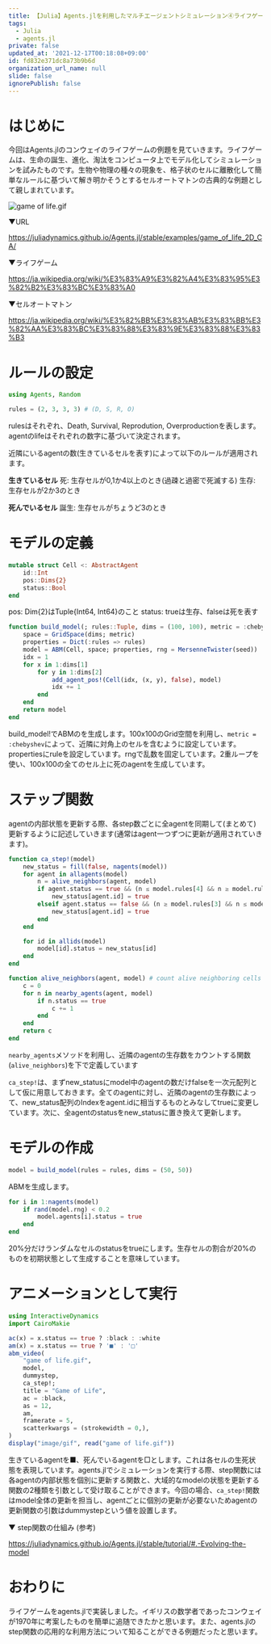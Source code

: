 ```yaml
---
title: 【Julia】Agents.jlを利用したマルチエージェントシミュレーション④ライフゲーム
tags:
  - Julia
  - agents.jl
private: false
updated_at: '2021-12-17T00:18:08+09:00'
id: fd832e371dc8a73b9b6d
organization_url_name: null
slide: false
ignorePublish: false
---
```

# はじめに
今回はAgents.jlのコンウェイのライフゲームの例題を見ていきます。ライフゲームは、生命の誕生、進化、淘汰をコンピュータ上でモデル化してシミュレーションを試みたものです。生物や物理の種々の現象を、格子状のセルに離散化して簡単なルールに基づいて解き明かそうとするセルオートマトンの古典的な例題として親しまれています。

![game of life.gif](https://qiita-image-store.s3.ap-northeast-1.amazonaws.com/0/614347/81b09eca-32b9-4924-4a33-2e9c60703721.gif)


▼URL

https://juliadynamics.github.io/Agents.jl/stable/examples/game_of_life_2D_CA/

▼ライフゲーム

https://ja.wikipedia.org/wiki/%E3%83%A9%E3%82%A4%E3%83%95%E3%82%B2%E3%83%BC%E3%83%A0

▼セルオートマトン

https://ja.wikipedia.org/wiki/%E3%82%BB%E3%83%AB%E3%83%BB%E3%82%AA%E3%83%BC%E3%83%88%E3%83%9E%E3%83%88%E3%83%B3

# ルールの設定

```jl
using Agents, Random

rules = (2, 3, 3, 3) # (D, S, R, O)
```

rulesはそれぞれ、Death, Survival, Reprodution, Overproductionを表します。agentのlifeはそれぞれの数字に基づいて決定されます。

近隣にいるagentの数(生きているセルを表す)によって以下のルールが適用されます。

**生きているセル**
死: 生存セルが0,1か4以上のとき(過疎と過密で死滅する)
生存: 生存セルが2か3のとき

**死んでいるセル**
誕生: 生存セルがちょうど3のとき

# モデルの定義

```jl
mutable struct Cell <: AbstractAgent
    id::Int
    pos::Dims{2}
    status::Bool
end
```

pos: Dim{2}はTuple{Int64, Int64}のこと
status: trueは生存、falseは死を表す

```jl
function build_model(; rules::Tuple, dims = (100, 100), metric = :chebyshev, seed = 120)
    space = GridSpace(dims; metric)
    properties = Dict(:rules => rules)
    model = ABM(Cell, space; properties, rng = MersenneTwister(seed))
    idx = 1
    for x in 1:dims[1]
        for y in 1:dims[2]
            add_agent_pos!(Cell(idx, (x, y), false), model)
            idx += 1
        end
    end
    return model
end
```

build_model!でABMのを生成します。100x100のGrid空間を利用し、`metric = :chebyshev`によって、近隣に対角上のセルを含むように設定しています。propertiesにruleを設定しています。rngで乱数を固定しています。2重ループを使い、100x100の全てのセル上に死のagentを生成しています。

# ステップ関数

agentの内部状態を更新する際、各step数ごとに全agentを同期して(まとめて)更新するように記述していきます(通常はagent一つずつに更新が適用されていきます)。

```jl
function ca_step!(model)
    new_status = fill(false, nagents(model))
    for agent in allagents(model)
        n = alive_neighbors(agent, model)
        if agent.status == true && (n ≤ model.rules[4] && n ≥ model.rules[1])
            new_status[agent.id] = true
        elseif agent.status == false && (n ≥ model.rules[3] && n ≤ model.rules[4])
            new_status[agent.id] = true
        end
    end

    for id in allids(model)
        model[id].status = new_status[id]
    end
end

function alive_neighbors(agent, model) # count alive neighboring cells
    c = 0
    for n in nearby_agents(agent, model)
        if n.status == true
            c += 1
        end
    end
    return c
end
```
`nearby_agents`メソッドを利用し、近隣のagentの生存数をカウントする関数(`alive_neighbors`)を下で定義しています

`ca_step!`は、まずnew_statusにmodel中のagentの数だけfalseを一次元配列として仮に用意しておきます。全てのagentに対し、近隣のagentの生存数によって、new_status配列のIndexをagent.idに相当するものとみなしてtrueに変更しています。次に、全agentのstatusをnew_statusに置き換えて更新します。

# モデルの作成

```jl
model = build_model(rules = rules, dims = (50, 50))
```

ABMを生成します。

```jl
for i in 1:nagents(model)
    if rand(model.rng) < 0.2
        model.agents[i].status = true
    end
end
```

20%分だけランダムなセルのstatusをtrueにします。生存セルの割合が20%のものを初期状態として生成することを意味しています。

# アニメーションとして実行

```jl
using InteractiveDynamics
import CairoMakie

ac(x) = x.status == true ? :black : :white
am(x) = x.status == true ? '■' : '□'
abm_video(
    "game of life.gif",
    model,
    dummystep,
    ca_step!;
    title = "Game of Life",
    ac = :black,
    as = 12,
    am,
    framerate = 5,
    scatterkwargs = (strokewidth = 0,),
)
display("image/gif", read("game of life.gif"))
```

生きているagentを■、死んでいるagentを□とします。これは各セルの生死状態を表現しています。agents.jlでシミュレーションを実行する際、step関数には各agentの内部状態を個別に更新する関数と、大域的なmodelの状態を更新する関数の2種類を引数として受け取ることができます。今回の場合、`ca_step!`関数はmodel全体の更新を担当し、agentごとに個別の更新が必要ないためagentの更新関数の引数はdummystepという値を設置します。

▼ step関数の仕組み (参考)

https://juliadynamics.github.io/Agents.jl/stable/tutorial/#.-Evolving-the-model

# おわりに
ライフゲームをagents.jlで実装しました。イギリスの数学者であったコンウェイが1970年に考案したものを簡単に追随できたかと思います。また、agents.jlのstep関数の応用的な利用方法について知ることができる例題だったと思います。
